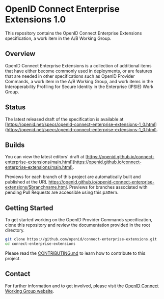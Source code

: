 # OpenID Connect Enterprise Extensions 1.0

This repository contains the OpenID Connect Enterprise Extensions specification, a work item in the A/B Working Group.

## Overview

 OpenID Connect Enterprise Extensions is a collection of additional items that have either become commonly used in deployments, or are features that are needed in other specifications such as OpenID Provider Commands, a work item in the A/B Working Group, and work items in the Interoperability Profiling for Secure Identity in the Enterprise (IPSIE) Work Group.
 
## Status


The latest released draft of the specification is available at [https://openid.net/specs/openid-connect-enterprise-extensions-1_0.html](https://openid.net/specs/openid-connect-enterprise-extensions-1_0.html).


## Builds

You can view the latest editors' draft at [https://openid.github.io/connect-enterprise-extensions/main.html](https://openid.github.io/connect-enterprise-extensions/main.html).

Previews for each branch of this project are automatically built and published at the URL https://openid.github.io/openid-connect-enterprise-extensions/$branchname.html.
Previews for branches associated with pending Pull Requests are accessible using this pattern.

## Getting Started
To get started working on the OpenID Provider Commands specification, clone this repository and review the documentation provided in the root directory.

````bash
git clone https://github.com/openid/connect-enterprise-extensions.git
cd connect-enterprise-extensions
````
Please read the [CONTRIBUTING.md](CONTRIBUTING.md) to learn how to contribute to this project.

## Contact
For further information and to get involved, please visit the [OpenID Connect Working Group website](https://openid.net/wg/connect/).
